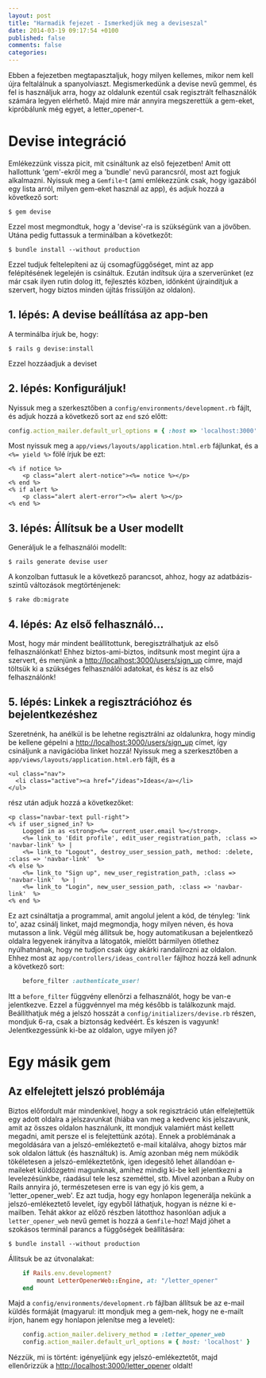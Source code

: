 ```yaml
---
layout: post
title: "Harmadik fejezet - Ismerkedjük meg a deviseszal"
date: 2014-03-19 09:17:54 +0100
published: false
comments: false
categories:
---
```


Ebben a fejezetben megtapasztaljuk, hogy milyen kellemes, mikor nem kell újra feltalálnuk a spanyolviaszt. Megismerkedünk a devise nevű gemmel, és fel is használjuk arra, hogy az oldalunk ezentúl csak regisztrált felhasználók számára legyen elérhető. Majd mire már annyira megszerettük a gem-eket, kipróbálunk még egyet, a letter_opener-t.

<!-- more -->

# Devise integráció

Emlékezzünk vissza picit, mit csináltunk az első fejezetben! Amit ott hallottunk 'gem'-ekről meg a 'bundle' nevű parancsról, most azt fogjuk alkalmazni.
Nyissuk meg a `Gemfile`-t (ami emlékezzünk csak, hogy igazából egy lista arról, milyen gem-eket használ az app), és adjuk hozzá a következő sort:

	$ gem devise

Ezzel most megmondtuk, hogy a 'devise'-ra is szükségünk van a jövőben.
Utána pedig futtassuk a terminálban a következőt:

	$ bundle install --without production

Ezzel tudjuk feltelepíteni az új csomagfüggőséget, mint az app felépítésének legelején is csináltuk.
Ezután indítsuk újra a szerverünket (ez már csak ilyen rutin dolog itt, fejlesztés közben, időnként újraindítjuk a szervert, hogy biztos minden újítás frissüljön az oldalon).

## 1. lépés: A devise beállítása az app-ben

A terminálba írjuk be, hogy:

	$ rails g devise:install

Ezzel hozzáadjuk a deviset

## 2. lépés: Konfiguráljuk!

Nyissuk meg a szerkesztőben a `config/environments/development.rb` fájlt, és adjuk hozzá a következő sort az `end` szó előtt:

``` ruby config/environments/development.rb
config.action_mailer.default_url_options = { :host => 'localhost:3000' }
```

Most nyissuk meg a `app/views/layouts/application.html.erb` fájlunkat, és a `<%= yield %>` fölé írjuk be ezt:

``` erb app/views/layouts/application.html.erb
<% if notice %>
	<p class="alert alert-notice"><%= notice %></p>
<% end %>
<% if alert %>
	<p class="alert alert-error"><%= alert %></p>
<% end %>
```

## 3. lépés: Állítsuk be a User modellt

Generáljuk le a felhasználói modellt:

	$ rails generate devise user

A konzolban futtasuk le a következő parancsot, ahhoz, hogy az adatbázis-szintű változások megtörténjenek:

	$ rake db:migrate

## 4. lépés: Az első felhasználó...

Most, hogy már mindent beállítottunk, beregisztrálhatjuk az első felhasználónkat! Ehhez biztos-ami-biztos, indítsunk most megint újra a szervert, és menjünk a [http://localhost:3000/users/sign_up](http://localhost:3000/users/sign_up) címre, majd töltsük ki a szükséges felhasználói adatokat, és kész is az első felhasználónk!

## 5. lépés: Linkek a regisztrációhoz és bejelentkezéshez

Szeretnénk, ha anélkül is be lehetne regisztrálni az oldalunkra, hogy mindig be kellene gépelni a [http://localhost:3000/users/sign_up](http://localhost:3000/users/sign_up) címet, így csináljunk a navigációba linket hozzá!
Nyissuk meg a szerkesztőben a `app/views/layouts/application.html.erb` fájlt, és a

``` erb app/views/layouts/application.html.erb
<ul class="nav">
  <li class="active"><a href="/ideas">Ideas</a></li>
</ul>
```

rész után adjuk hozzá a következőket:

``` erb app/views/layouts/application.html.erb
<p class="navbar-text pull-right">
<% if user_signed_in? %>
	Logged in as <strong><%= current_user.email %></strong>.
	<%= link_to 'Edit profile', edit_user_registration_path, :class => 'navbar-link' %> |
	<%= link_to "Logout", destroy_user_session_path, method: :delete, :class => 'navbar-link'  %>
<% else %>
	<%= link_to "Sign up", new_user_registration_path, :class => 'navbar-link'  %> |
	<%= link_to "Login", new_user_session_path, :class => 'navbar-link'  %>
<% end %>
```

Ez azt csináltatja a programmal, amit angolul jelent a kód, de tényleg: 'link to', azaz csinálj linket, majd megmondja, hogy milyen néven, és hova mutasson a link.
Végül még állítsuk be, hogy automatikusan a bejelentkező oldalra legyenek irányítva a látogatók, mielőtt bármilyen ötlethez nyúlhatnának, hogy ne tudjon csak úgy akárki randalírozni az oldalon.
Ehhez most az `app/controllers/ideas_controller` fájlhoz hozzá kell adnunk a következő sort:

``` ruby app/controllers/ideas_controller.rb
	before_filter :authenticate_user!
```

Itt a `before_filter` függvény ellenőrzi a felhasználót, hogy be van-e jelentkezve. Ezzel a függvénnyel ma még később is találkozunk majd.
Beállíthatjuk még a jelszó hosszát a `config/initializers/devise.rb` részen, mondjuk 6-ra, csak a biztonság kedvéért.
És készen is vagyunk! Jelentkezgessünk ki-be az oldalon, ugye milyen jó?

# Egy másik gem

## Az elfelejtett jelszó problémája

Biztos előfordult már mindenkivel, hogy a sok regisztráció után elfelejtettük egy adott oldalra a jelszavunkat (hiába van meg a kedvenc kis jelszavunk, amit az összes oldalon használunk, itt mondjuk valamiért mást kellett megadni, amit persze el is felejtettünk azóta). Ennek a problémának a megoldására van a jelszó-emlékeztető e-mail kitalálva, ahogy biztos már sok oldalon láttuk (és használtuk) is. Amíg azonban még nem múködik tökéletesen a jelszó-emlékeztetőnk, igen idegesítő lehet állandóan e-maileket küldözgetni magunknak, amihez mindig ki-be kell jelentkezni a levelezésünkbe, ráadásul tele lesz szeméttel, stb.
Mivel azonban a Ruby on Rails annyira jó, természetesen erre is van egy jó kis gem, a 'letter_opener_web'. Ez azt tudja, hogy egy honlapon legenerálja nekünk a jelszó-emlékeztető levelet, így egyből láthatjuk, hogyan is nézne ki e-mailben.
Tehát akkor az előző részben látotthoz hasonlóan adjuk a `letter_opener_web` nevű gemet is hozzá a `Gemfile`-hoz!
Majd jöhet a szokásos terminál parancs a függőségek beállítására:

	$ bundle install --without production

Állitsuk be az útvonalakat:

``` ruby config/routes.rb
	if Rails.env.development?
		mount LetterOpenerWeb::Engine, at: "/letter_opener"
	end
```

Majd a `config/environments/development.rb` fájlban állítsuk be az e-mail küldés formáját (magyarul: itt mondjuk meg a gem-nek, hogy ne e-mailt írjon, hanem egy honlapon jelenítse meg a levelet):

``` ruby config/environments/development.rb
	config.action_mailer.delivery_method = :letter_opener_web
	config.action_mailer.default_url_options = { host: 'localhost' }
```

Nézzük, mi is történt: igényeljünk egy jelszó-emlékeztetőt, majd ellenőrizzük a [http://localhost:3000/letter_opener](http://localhost:3000/letter_opener) oldalt!
